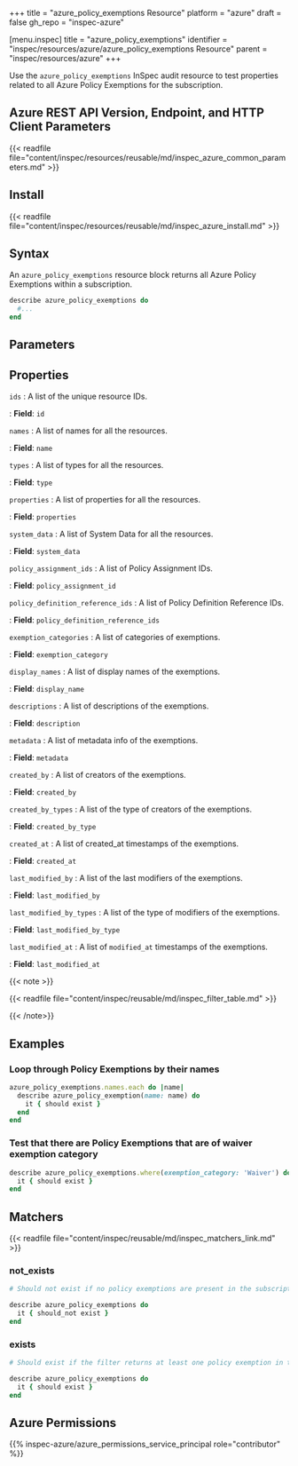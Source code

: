 +++
title = "azure_policy_exemptions Resource"
platform = "azure"
draft = false
gh_repo = "inspec-azure"

[menu.inspec]
title = "azure_policy_exemptions"
identifier = "inspec/resources/azure/azure_policy_exemptions Resource"
parent = "inspec/resources/azure"
+++

Use the `azure_policy_exemptions` InSpec audit resource to test properties related to all Azure Policy Exemptions for the subscription.

## Azure REST API Version, Endpoint, and HTTP Client Parameters

{{< readfile file="content/inspec/resources/reusable/md/inspec_azure_common_parameters.md" >}}

## Install

{{< readfile file="content/inspec/resources/reusable/md/inspec_azure_install.md" >}}

## Syntax

An `azure_policy_exemptions` resource block returns all Azure Policy Exemptions within a subscription.

```ruby
describe azure_policy_exemptions do
  #...
end
```

## Parameters

## Properties

`ids`
: A list of the unique resource IDs.

: **Field**: `id`

`names`
: A list of names for all the resources.

: **Field**: `name`

`types`
: A list of types for all the resources.

: **Field**: `type`

`properties`
: A list of properties for all the resources.

: **Field**: `properties`

`system_data`
: A list of System Data for all the resources.

: **Field**: `system_data`

`policy_assignment_ids`
: A list of Policy Assignment IDs.

: **Field**: `policy_assignment_id`

`policy_definition_reference_ids`
: A list of Policy Definition Reference IDs.

: **Field**: `policy_definition_reference_ids`

`exemption_categories`
: A list of categories of exemptions.

: **Field**: `exemption_category`

`display_names`
: A list of display names of the exemptions.

: **Field**: `display_name`

`descriptions`
: A list of descriptions of the exemptions.

: **Field**: `description`

`metadata`
: A list of metadata info of the exemptions.

: **Field**: `metadata`

`created_by`
: A list of creators of the exemptions.

: **Field**: `created_by`

`created_by_types`
: A list of the type of creators of the exemptions.

: **Field**: `created_by_type`

`created_at`
: A list of created_at timestamps of the exemptions.

: **Field**: `created_at`

`last_modified_by`
: A list of the last modifiers of the exemptions.

: **Field**: `last_modified_by`

`last_modified_by_types`
: A list of the type of modifiers of the exemptions.

: **Field**: `last_modified_by_type`

`last_modified_at`
: A list of `modified_at` timestamps of the exemptions.

: **Field**: `last_modified_at`

{{< note >}}

{{< readfile file="content/inspec/reusable/md/inspec_filter_table.md" >}}

{{< /note>}}

## Examples

### Loop through Policy Exemptions by their names

```ruby
azure_policy_exemptions.names.each do |name|
  describe azure_policy_exemption(name: name) do
    it { should exist }
  end
end
```

### Test that there are Policy Exemptions that are of waiver exemption category

```ruby
describe azure_policy_exemptions.where(exemption_category: 'Waiver') do
  it { should exist }
end
```

## Matchers

{{< readfile file="content/inspec/reusable/md/inspec_matchers_link.md" >}}

### not_exists

```ruby
# Should not exist if no policy exemptions are present in the subscription.

describe azure_policy_exemptions do
  it { should_not exist }
end
```

### exists

```ruby
# Should exist if the filter returns at least one policy exemption in the subscription.

describe azure_policy_exemptions do
  it { should exist }
end
```

## Azure Permissions

{{% inspec-azure/azure_permissions_service_principal role="contributor" %}}
